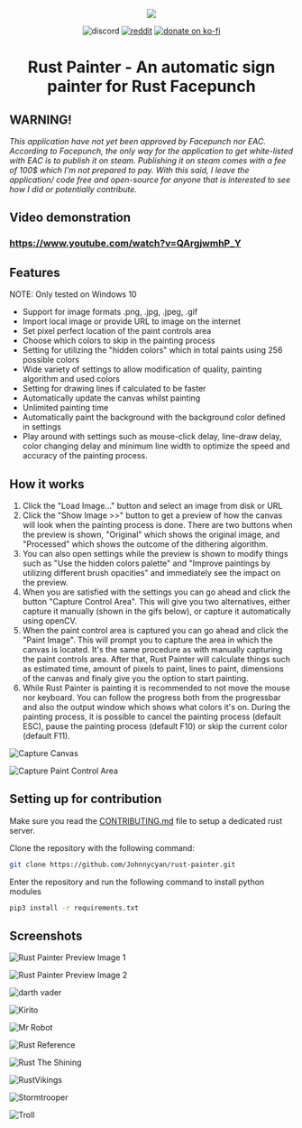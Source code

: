 <p align="center">
<img src="images/RustDaVinci-logo-2.png"></a>
</p>

<p align="center">
<a><img src="https://img.shields.io/badge/Discord-Alexemanuelol%238259-%237289DA?style=flat&logo=discord" alt="discord"/></a>
<a href="https://www.reddit.com/user/Alexemanuelol"><img src="https://img.shields.io/badge/Reddit-Alexemanuelol-FF4500?style=flat&logo=reddit" alt="reddit"/></a>
<a href="https://ko-fi.com/alexemanuelol"><img src="https://img.shields.io/badge/Donate%20a%20Coffee-alexemanuelol-yellow?style=flat&logo=buy-me-a-coffee" alt="donate on ko-fi"/></a>

<h1 align="center">Rust Painter - An automatic sign painter for Rust Facepunch</h1>
</p>

## **WARNING!**
*This application have not yet been approved by Facepunch nor EAC. According to Facepunch, the only way for the application to get white-listed with EAC is to publish it on steam. Publishing it on steam comes with a fee of 100$ which I'm not prepared to pay. With this said, I leave the application/ code free and open-source for anyone that is interested to see how I did or potentially contribute.*

## Video demonstration

### **https://www.youtube.com/watch?v=QArgjwmhP_Y**

## Features

NOTE: Only tested on Windows 10

* Support for image formats .png, .jpg, .jpeg, .gif
* Import local image or provide URL to image on the internet
* Set pixel perfect location of the paint controls area
* Choose which colors to skip in the painting process
* Setting for utilizing the "hidden colors" which in total paints using 256 possible colors
* Wide variety of settings to allow modification of quality, painting algorithm and used colors
* Setting for drawing lines if calculated to be faster
* Automatically update the canvas whilst painting
* Unlimited painting time
* Automatically paint the background with the background color defined in settings
* Play around with settings such as mouse-click delay, line-draw delay, color changing delay and minimum line width to optimize the speed and accuracy of the painting process.

## How it works

1. Click the "Load Image..." button and select an image from disk or URL
2. Click the "Show Image >>" button to get a preview of how the canvas will look when the painting process is done. There are two buttons when the preview is shown, "Original" which shows the original image, and "Processed" which shows the outcome of the dithering algorithm.
3. You can also open settings while the preview is shown to modify things such as "Use the hidden colors palette" and "Improve paintings by utilizing different brush opacities" and immediately see the impact on the preview.
4. When you are satisfied with the settings you can go ahead and click the button "Capture Control Area". This will give you two alternatives, either capture it manually (shown in the gifs below), or capture it automatically using openCV.
5. When the paint control area is captured you can go ahead and click the "Paint Image". This will prompt you to capture the area in which the canvas is located. It's the same procedure as with manually capturing the paint controls area. After that, Rust Painter will calculate things such as estimated time, amount of pixels to paint, lines to paint, dimensions of the canvas and finaly give you the option to start painting.
6. While Rust Painter is painting it is recommended to not move the mouse nor keyboard. You can follow the progress both from the progressbar and also the output window which shows what colors it's on. During the painting process, it is possible to cancel the painting process (default ESC), pause the painting process (default F10) or skip the current color (default F11).


![Capture Canvas](rustdavinci/ui/resources/gifs/capture_canvas.gif)

![Capture Paint Control Area](rustdavinci/ui/resources/gifs/capture_ctrl_area.gif)


## Setting up for contribution
Make sure you read the [CONTRIBUTING.md](CONTRIBUTING.md) file to setup a dedicated rust server.

Clone the repository with the following command:

``` bash
git clone https://github.com/Johnnycyan/rust-painter.git
```

Enter the repository and run the following command to install python modules

``` bash
pip3 install -r requirements.txt
```

## Screenshots

![Rust Painter Preview Image 1](images/RustDaVinci-Preview-1.png)

![Rust Painter Preview Image 2](images/RustDaVinci-Preview-2.png)

![darth vader](screenshots/darthvader.jpg)

![Kirito](screenshots/Kirito.jpg)

![Mr Robot](screenshots/MrRobot.jpg)

![Rust Reference](screenshots/RustReference.jpg)

![Rust The Shining](screenshots/RustTheShining.jpg)

![RustVikings](screenshots/RustVikings.jpg)

![Stormtrooper](screenshots/Stormtrooper.jpg)

![Troll](screenshots/Troll.jpg)
